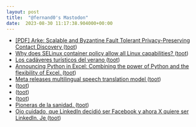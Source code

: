 ```yaml
---
layout: post
title:  "@fernand0's Mastodon"
date:  2023-08-30 11:17:38.904000+00:00
---
```

*  [[PDF] Arke: Scalable and Byzantine Fault Tolerant Privacy-Preserving Contact Discovery   ](https://eprint.iacr.org/2023/1218.pdf) ([toot](https://mastodon.social/@fernand0/110978286151471575))
*  [Why does SELinux container policy allow all Linux capabilities? ](https://blog.podman.io/2023/08/why-does-selinux-container-policy-allow-all-linux-capabilities) ([toot](https://mastodon.social/@fernand0/110978178959413788))
*  [Los cadáveres turísticos del verano ](https://ethic.es/2023/08/los-cadaveres-turisticos-del-verano) ([toot](https://mastodon.social/@fernand0/110977772949199062))
*  [Announcing Python in Excel: Combining the power of Python and the flexibility of Excel. ](https://techcommunity.microsoft.com/t5/excel-blog/announcing-python-in-excel-combining-the-power-of-python-and-the/ba-p/389343) ([toot](https://mastodon.social/@fernand0/110977609246819979))
*  [Meta releases multilingual speech translation model ](https://www.theverge.com/2023/8/22/23840571/meta-multilingual-speech-translation-model-a) ([toot](https://mastodon.social/@fernand0/110977431551820863))
*  [ ](https://social.arroutaflix.com/@xesfur) ([toot](https://mastodon.social/@fernand0/110977390515118377))
*  [ ](https://mastodon.social/users/fernand0/statuses/110977387878811827/activity) ([toot](https://mastodon.social/users/fernand0/statuses/110977387878811827/activity))
*  [ ](https://social.arroutaflix.com/@xesfur) ([toot](https://mastodon.social/@fernand0/110976996130475134))
*  [Pioneras de la sanidad. ](https://avecesunafoto.wordpress.com/2023/08/29/pioneras-de-la-sanidad) ([toot](https://mastodon.social/@fernand0/110974288305238981))
*  [Ojo cuidado, que LinkedIn decidió ser Facebook y ahora X quiere ser LinkedIn. Je ](https://mastodon.social/@fernand0/110974272978948413) ([toot](https://mastodon.social/@fernand0/110974272978948413))

